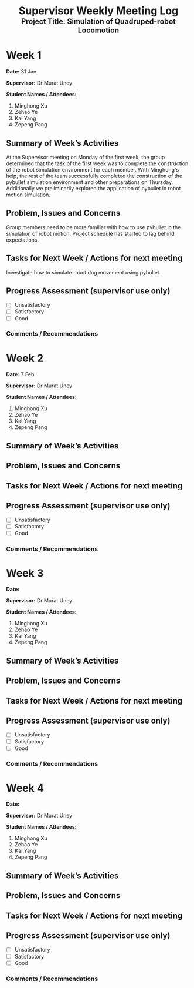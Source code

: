 <h1 align="center">
  Supervisor Weekly Meeting Log<br>
  <sub><sup>Project Title: Simulation of Quadruped-robot Locomotion</sup></sub>
</h1>

# Week 1

**Date:** 31 Jan

**Supervisor:** Dr Murat Uney

**Student Names / Attendees:**
1. Minghong Xu
2. Zehao Ye
3. Kai Yang
4. Zepeng Pang

## Summary of Week’s Activities
At the Supervisor meeting on Monday of the first week, the group determined that the task of the first week was to complete the construction of the robot simulation environment for each member. With Minghong's help, the rest of the team successfully completed the construction of the pybullet simulation environment and other preparations on Thursday. Additionally we preliminarily explored the application of pybullet in robot motion simulation.
## Problem, Issues and Concerns
Group members need to be more familiar with how to use pybullet in the simulation of robot motion. Project schedule has started to lag behind expectations. 
## Tasks for Next Week / Actions for next meeting
Investigate how to simulate robot dog movement using pybullet.
## Progress Assessment (supervisor use only)
- [ ] Unsatisfactory
- [ ] Satisfactory
- [ ] Good
### Comments / Recommendations





# Week 2

**Date:** 7 Feb

**Supervisor:** Dr Murat Uney

**Student Names / Attendees:**
1. Minghong Xu
2. Zehao Ye
3. Kai Yang
4. Zepeng Pang

## Summary of Week’s Activities

## Problem, Issues and Concerns

## Tasks for Next Week / Actions for next meeting

## Progress Assessment (supervisor use only)
- [ ] Unsatisfactory
- [ ] Satisfactory
- [ ] Good
### Comments / Recommendations





# Week 3

**Date:**

**Supervisor:** Dr Murat Uney

**Student Names / Attendees:**
1. Minghong Xu
2. Zehao Ye
3. Kai Yang
4. Zepeng Pang

## Summary of Week’s Activities

## Problem, Issues and Concerns

## Tasks for Next Week / Actions for next meeting

## Progress Assessment (supervisor use only)
- [ ] Unsatisfactory
- [ ] Satisfactory
- [ ] Good
### Comments / Recommendations





# Week 4

**Date:**

**Supervisor:** Dr Murat Uney

**Student Names / Attendees:**
1. Minghong Xu
2. Zehao Ye
3. Kai Yang
4. Zepeng Pang

## Summary of Week’s Activities

## Problem, Issues and Concerns

## Tasks for Next Week / Actions for next meeting

## Progress Assessment (supervisor use only)
- [ ] Unsatisfactory
- [ ] Satisfactory
- [ ] Good
### Comments / Recommendations



